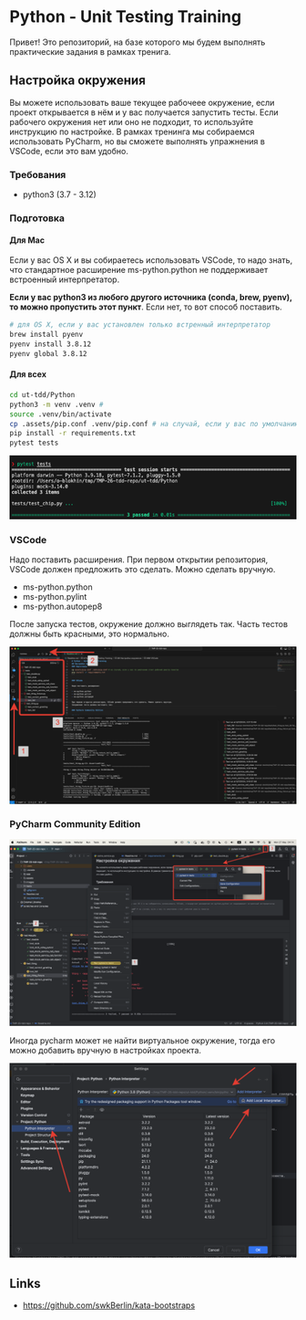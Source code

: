 # Python - Unit Testing Training

Привет! Это репозиторий, на базе которого мы будем выполнять практические задания в рамках тренига.

## Настройка окружения

Вы можете использовать ваше текущее рабочеее окружение, если проект открывается в нём и у вас получается запустить тесты.
Если рабочего окружения нет или оно не подходит, то используйте инструкцию по настройке.
В рамках тренинга мы собираемся использовать PyCharm, но вы сможете выполнять упражнения в VSCode, если это вам удобно.

### Требования

- python3 (3.7 - 3.12)

### Подготовка

#### Для Mac

Если у вас OS X и вы собираетесь использовать VSCode, то надо знать, что стандартное расширение ms-python.python не поддерживает встроенный интерпретатор.

**Если у вас python3 из любого другого источника (conda, brew, pyenv), то можно пропустить этот пункт**. Если нет, то вот способ поставить.

```bash
# для OS X, если у вас установлен только встренный интерпретатор
brew install pyenv
pyenv install 3.8.12
pyenv global 3.8.12
```

#### Для всех

```bash
cd ut-tdd/Python
python3 -m venv .venv # 
source .venv/bin/activate
cp .assets/pip.conf .venv/pip.conf # на случай, если у вас по умолчанию стоит рабочий реестр пакетов
pip install -r requirements.txt
pytest tests
```

![Terminal passed tests](.images/terminal.png)

### VSCode

Надо поставить расширения. При первом открытии репозитория, VSCode должен предложить это сделать. Можно сделать вручную.

- ms-python.python
- ms-python.pylint
- ms-python.autopep8

После запуска тестов, окружение должно выглядеть так. Часть тестов должны быть красными, это нормально.

![VSCode passed tests](.images/vscode.png)

### PyCharm Community Edition

![PyCharm passed tests](.images/pycharm.png)

Иногда pycharm может не найти виртуальное окружение, тогда его можно добавить вручную в настройках проекта.

![img.png](.images/pycharm_interpreter.png)

## Links

- <https://github.com/swkBerlin/kata-bootstraps>
